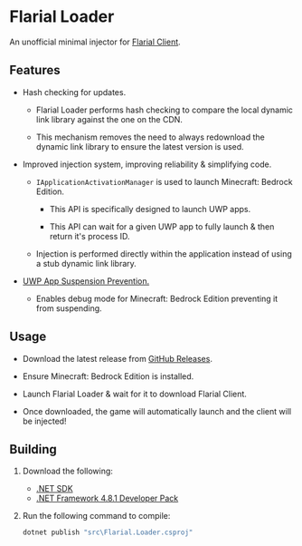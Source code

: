 # Flarial Loader
An unofficial minimal injector for [Flarial Client](https://github.com/flarialmc).

## Features

- Hash checking for updates.
  
  - Flarial Loader performs hash checking to compare the local dynamic link library against the one on the CDN.

  - This mechanism removes the need to always redownload the dynamic link library to ensure the latest version is used. 

- Improved injection system, improving reliability & simplifying code.

  - `IApplicationActivationManager` is used to launch Minecraft: Bedrock Edition.
     
     - This API is specifically designed to launch UWP apps.

     - This API can wait for a given UWP app to fully launch & then return it's process ID.

  - Injection is performed directly within the application instead of using a stub dynamic link library.

- [UWP App Suspension Prevention.](https://bugs.mojang.com/browse/MCPE-109879)
  
  - Enables debug mode for Minecraft: Bedrock Edition preventing it from suspending.

## Usage

- Download the latest release from [GitHub Releases](https://github.com/Aetopia/Flarial.Loader/releases/latest).

- Ensure Minecraft: Bedrock Edition is installed.

- Launch Flarial Loader & wait for it to download Flarial Client.

- Once downloaded, the game will automatically launch and the client will be injected!

## Building
1. Download the following:
    - [.NET SDK](https://dotnet.microsoft.com/en-us/download)
    - [.NET Framework 4.8.1 Developer Pack](https://dotnet.microsoft.com/en-us/download/dotnet-framework/thank-you/net481-developer-pack-offline-installer)

2. Run the following command to compile:

    ```cmd
    dotnet publish "src\Flarial.Loader.csproj"
    ```